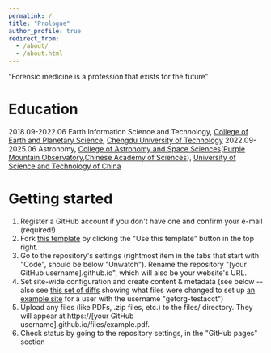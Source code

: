```yaml
---
permalink: /
title: "Prologue"
author_profile: true
redirect_from: 
  - /about/
  - /about.html
---
```


“Forensic medicine is a profession that exists for the future”

Education
======
2018.09-2022.06 Earth Information Science and Technology, [College of Earth and Planetary Science](https://ces.cdut.edu.cn/index.htm), [Chengdu University of Technology](https://www.cdut.edu.cn/en/)
2022.09-2025.06 Astronomy, [College of Astronomy and Space Sciences](https://www.pmo.cas.cn/gs/)([Purple Mountain Observatory,Chinese Academy of Sciences](http://www.pmo.ac.cn/)), [University of Science and Technology of China](https://www.ustc.edu.cn/)


Getting started
======
1. Register a GitHub account if you don't have one and confirm your e-mail (required!)
1. Fork [this template](https://github.com/academicpages/academicpages.github.io) by clicking the "Use this template" button in the top right. 
1. Go to the repository's settings (rightmost item in the tabs that start with "Code", should be below "Unwatch"). Rename the repository "[your GitHub username].github.io", which will also be your website's URL.
1. Set site-wide configuration and create content & metadata (see below -- also see [this set of diffs](http://archive.is/3TPas) showing what files were changed to set up [an example site](https://getorg-testacct.github.io) for a user with the username "getorg-testacct")
1. Upload any files (like PDFs, .zip files, etc.) to the files/ directory. They will appear at https://[your GitHub username].github.io/files/example.pdf.  
1. Check status by going to the repository settings, in the "GitHub pages" section
